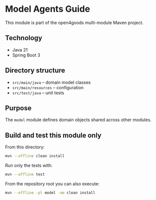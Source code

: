 # Model Agents Guide

This module is part of the open4goods multi-module Maven project.

## Technology

- Java 21
- Spring Boot 3

## Directory structure

- `src/main/java` – domain model classes
- `src/main/resources` – configuration
- `src/test/java` – unit tests

## Purpose

The `model` module defines domain objects shared across other modules.

## Build and test this module only

From this directory:

```bash
mvn --offline clean install
```

Run only the tests with:

```bash
mvn --offline test
```

From the repository root you can also execute:

```bash
mvn --offline -pl model -am clean install
```
